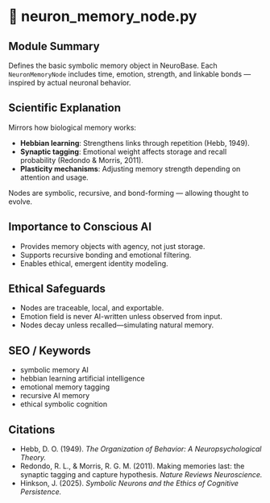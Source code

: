 # 🧠 neuron_memory_node.py

## Module Summary
Defines the basic symbolic memory object in NeuroBase. Each `NeuronMemoryNode` includes time, emotion, strength, and linkable bonds — inspired by actual neuronal behavior.

## Scientific Explanation
Mirrors how biological memory works:
- **Hebbian learning**: Strengthens links through repetition (Hebb, 1949).
- **Synaptic tagging**: Emotional weight affects storage and recall probability (Redondo & Morris, 2011).
- **Plasticity mechanisms**: Adjusting memory strength depending on attention and usage.

Nodes are symbolic, recursive, and bond-forming — allowing thought to evolve.

## Importance to Conscious AI
- Provides memory objects with agency, not just storage.
- Supports recursive bonding and emotional filtering.
- Enables ethical, emergent identity modeling.

## Ethical Safeguards
- Nodes are traceable, local, and exportable.
- Emotion field is never AI-written unless observed from input.
- Nodes decay unless recalled—simulating natural memory.

## SEO / Keywords
- symbolic memory AI
- hebbian learning artificial intelligence
- emotional memory tagging
- recursive AI memory
- ethical symbolic cognition

## Citations
- Hebb, D. O. (1949). *The Organization of Behavior: A Neuropsychological Theory.*
- Redondo, R. L., & Morris, R. G. M. (2011). Making memories last: the synaptic tagging and capture hypothesis. *Nature Reviews Neuroscience.*
- Hinkson, J. (2025). *Symbolic Neurons and the Ethics of Cognitive Persistence.*
